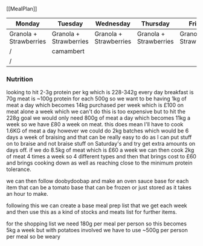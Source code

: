 [[MealPlan]] 

| Monday                 | Tuesday                | Wednesday              | Thursday               | Friday                 | Saturday               | Sunday                 |
| ---------------------- | ---------------------- | ---------------------- | ---------------------- | ---------------------- | ---------------------- | ---------------------- |
| Granola + Strawberries | Granola + Strawberries | Granola + Strawberries | Granola + Strawberries | Granola + Strawberries | Granola + Strawberries | Granola + Strawberries |
| /                      | camambert              |                        |                        |                        |                        |                        |
| /                      |                        |                        |                        |                        |                        |                        |
### Nutrition
looking to hit 2-3g protein per kg which is 228-342g every day
breakfast is 70g
meat is ~100g protein for each 500g
so we want to be having 1kg of meat a day which becomes 14kg purchased per week which is £100 on meat alone a week which we can't do
this is too expensive but to hit the 228g goal we would only need 800g of meat a day which becomes 11kg a week so we have £80 a week on meat. this does mean I'll have to cook 1.6KG of meat a day however we could do 2kg batches which would be 6 days a week of braising and that can be really easy to do as I can put stuff on to braise and not braise stuff on Saturday's and try get extra amounts on days off. 
if we do 8.5kg of meat which is £60 a week we can then cook 2kg of meat 4 times a week so 4 different types and then that brings cost to £60 and brings cooking down as well as reaching close to the minimum protein tolerance. 

we can then follow doobydoobap and make an oven sauce base for each item that can be a tomato base that can be frozen or just stored as it takes an hour to make. 

following this we can create a base meal prep list that we get each week and then use this as a kind of stocks and meats list for further items. 

for the shopping list we need 180g per meal per person so this becomes 5kg a week but with potatoes involved we have to use ~500g per person per meal so be weary 
